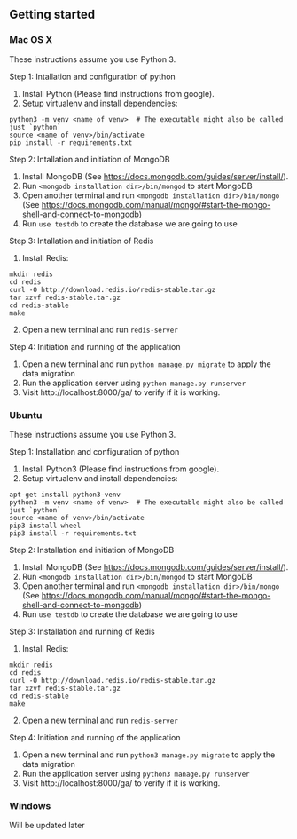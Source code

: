 ## Getting started

### Mac OS X

These instructions assume you use Python 3.

Step 1: Intallation and configuration of python
1. Install Python (Please find instructions from google).
2. Setup virtualenv and install dependencies:
  ```
  python3 -m venv <name of venv>  # The executable might also be called just `python`
  source <name of venv>/bin/activate
  pip install -r requirements.txt
  ```
Step 2: Intallation and initiation of MongoDB
1. Install MongoDB (See https://docs.mongodb.com/guides/server/install/).
2. Run `<mongodb installation dir>/bin/mongod` to start MongoDB
3. Open another terminal and run `<mongodb installation dir>/bin/mongo`
(See https://docs.mongodb.com/manual/mongo/#start-the-mongo-shell-and-connect-to-mongodb)
4. Run `use testdb` to create the database we are going to use

Step 3: Intallation and initiation of Redis
1. Install Redis:
  ```
  mkdir redis
  cd redis
  curl -O http://download.redis.io/redis-stable.tar.gz
  tar xzvf redis-stable.tar.gz
  cd redis-stable
  make
  ```
2. Open a new terminal and run `redis-server`

Step 4: Initiation and running of the application
1. Open a new terminal and run `python manage.py migrate` to apply the data migration
2. Run the application server using `python manage.py runserver`
3. Visit http://localhost:8000/ga/ to verify if it is working.

### Ubuntu

These instructions assume you use Python 3.

Step 1: Installation and configuration of python
1. Install Python3 (Please find instructions from google).
2. Setup virtualenv and install dependencies:
  ```
  apt-get install python3-venv
  python3 -m venv <name of venv>  # The executable might also be called just `python`
  source <name of venv>/bin/activate
  pip3 install wheel
  pip3 install -r requirements.txt
  ```
Step 2: Installation and initiation of MongoDB
1. Install MongoDB (See https://docs.mongodb.com/guides/server/install/).
2. Run `<mongodb installation dir>/bin/mongod` to start MongoDB
3. Open another terminal and run `<mongodb installation dir>/bin/mongo`
(See https://docs.mongodb.com/manual/mongo/#start-the-mongo-shell-and-connect-to-mongodb)
4. Run `use testdb` to create the database we are going to use

Step 3: Installation and running of Redis
1. Install Redis:
  ```
  mkdir redis
  cd redis
  curl -O http://download.redis.io/redis-stable.tar.gz
  tar xzvf redis-stable.tar.gz
  cd redis-stable
  make
  ```
2. Open a new terminal and run `redis-server`

Step 4: Initiation and running of the application
1. Open a new terminal and run `python3 manage.py migrate` to apply the data migration
2. Run the application server using `python3 manage.py runserver`
3. Visit http://localhost:8000/ga/ to verify if it is working.

### Windows

Will be updated later
